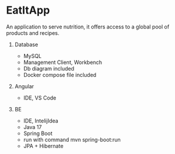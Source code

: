 # EatItApp
 
 An application to serve nutrition, it offers access to a global pool of products and recipes.
 
1. Database
   - MySQL
   - Management Client, Workbench
   - Db diagram included
   - Docker compose file included

2. Angular
    - IDE, VS Code
   
4. BE
    - IDE, IntelijIdea 
    - Java 17
    - Spring Boot
    - run with command mvn spring-boot:run
    - JPA + Hibernate
      
